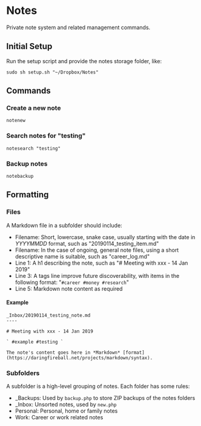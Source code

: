 # Notes

Private note system and related management commands.

## Initial Setup

Run the setup script and provide the notes storage folder, like:

```
sudo sh setup.sh "~/Dropbox/Notes"
```

## Commands

### Create a new note

```
notenew
```

### Search notes for "testing"

```
notesearch "testing"
```

### Backup notes

```
notebackup
```

## Formatting

### Files

A Markdown file in a subfolder should include:

- Filename: Short, lowercase, snake case, usually starting with the date in *YYYYMMDD* format, such as "20190114_testing_item.md"
- Filename: In the case of ongoing, general note files, using a short descriptive name is suitable, such as "career_log.md"
- Line 1: A h1 describing the note, such as "# Meeting with xxx - 14 Jan 2019"
- Line 3: A tags line improve future discoverability, with items in the following format: "` #career #money #research `"
- Line 5: Markdown note content as required

#### Example

```
_Inbox/20190114_testing_note.md
----

# Meeting with xxx - 14 Jan 2019

` #example #testing `

The note's content goes here in *Markdown* [format](https://daringfireball.net/projects/markdown/syntax).
```

### Subfolders

A subfolder is a high-level grouping of notes. Each folder has some rules:

- _Backups: Used by `backup.php` to store ZIP backups of the notes folders
- _Inbox: Unsorted notes, used by `new.php`
- Personal: Personal, home or family notes
- Work: Career or work related notes
